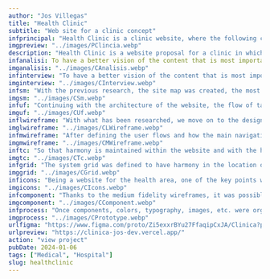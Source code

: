 ```yaml
---
author: "Jos Villegas"
title: "Health Clinic"
subtitle: "Web site for a clinic concept"
infprincipal: "Health Clinic is a clinic website, where the following characteristics are shown: about us, specialties, medical staff, among others."
imgpreview: "../images/PClincia.webp"
description: "Health Clinic is a website proposal for a clinic in which detailed information is displayed about the services it offers and who are the specialists in charge of care, also each specialty provided and complementary information about the clinic"
infanalisi: To have a better vision of the content that is most important and how it would be better distributed by the sections or pages, other platforms that offer services similar to the proposal were explored, comparing the key and repeated points between each of these:"
imganalisis: "../images/CAnalisis.webp"
infinterview: "To have a better vision of the content that is most important and how it would be better distributed by sections or pages, other platforms that offer services similar to the proposal were explored, comparing the key and repeated points between each of these:"
imginterview: "../images/CInterview.webp"
infsm: "With the previous research, the site map was created, the most relevant navigation options were defined, among which we have: Home, About Us, Services, Specialties, Medical Staff and Online Appointment, considering that each one would provide the most relevant information. and clean for easy navigation."
imgsm: "../images/CSm.webp"
infuf: "Continuing with the architecture of the website, the flow of tasks that users would have to perform was developed. These steps identify and consider how each task is connected to each other to facilitate navigation within the platform."
imguf: "../images/CUf.webp"
inflwireframe: "With what has been researched, we move on to the design of the first sketches and verify that the required flows and navigation within the website are being met."
imglwireframe: "../images/CLWireframe.webp"
infmwireframe: "After defining the user flows and how the main navigation was carried out, we began with the design of the first medium fidelity wireframes to have a better vision of how the idea of ​​views was being thought out:"
imgmwireframe: "../images/CMWireframe.webp"
inftc: "So that harmony is maintained within the website and with the help of research on similar platforms, the colors and the typography used throughout the website were defined."
imgtc: "../images/CTc.webp"
infgrid: "The system grid was defined to have harmony in the location of information and components within the website"
imggrid: "../images/CGrid.webp"
inficons: "Being a website for the health area, one of the key points were the icons, which had to have a relationship to what was wanted to be explained whether they presented a title or accompanied paragraph or none of these."
imgicons: "../images/CIcons.webp"
infcomponent: "Thanks to the medium fidelity wireframes, it was possible to find sections where certain points were repetitive and had states, therefore components were created that will help the design be faster and its future development more feasible."
imgcomponent: "../images/CComponent.webp"
infprocess: "Once components, colors, typography, images, etc. were organized and combined, the final design of each page and section of the website could be made."
imgprocess: "../images/CPrototype.webp"
urlfigma: "https://www.figma.com/proto/Zi5exxrBYu27FfaqipCxJA/Clinica?page-id=1%3A4&node-id=1-33&viewport=299%2C477%2C0.02&t=R4j4Nfh34YDmaouh-9&scaling=scale-down&content-scaling=fixed&starting-point-node-id=1%3A33&show-proto-sidebar=1"
urlpreview: "https://clinica-jos-dev.vercel.app/"
action: "view project"
pubDate: 2024-01-06
tags: ["Medical", "Hospital"]
slug: healthclinic
---
```

